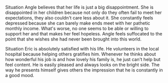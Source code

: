 Situation
Angle believes that her life is just a big disappointment. She is disappointed in her children because not only do they often fail to meet her expectations, they also couldn't care less about it. She constantly feels depressed because she can barely make ends meet with her pathetic monthly income. What's worse, no one seems to be able or willing to support her and that makes her feel hopeless. Angle feels suffocated to the point that she wishes she had never been brought into this world.

Situation
Eric is absolutely satisfied with his life. He volunteers in the local hospital because helping others gratifies him. Whenever he thinks about how wonderful his job is and how lovely his family is, he just can't help but feel content. He is easily pleased and always looks on the bright side. The way he presents himself gives others the impression that he is constantly in a good mood.



